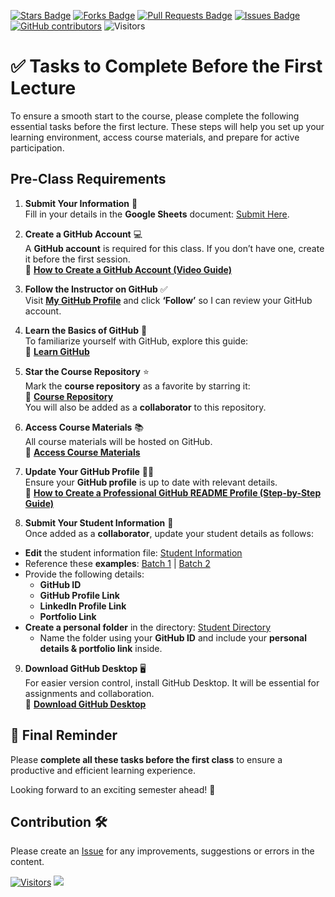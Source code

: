 <a href="https://github.com/drshahizan/research-design/stargazers"><img src="https://img.shields.io/github/stars/drshahizan/research-design" alt="Stars Badge"/></a>
<a href="https://github.com/drshahizan/research-design/network/members"><img src="https://img.shields.io/github/forks/drshahizan/research-design" alt="Forks Badge"/></a>
<a href="https://github.com/drshahizan/research-design/pulls"><img src="https://img.shields.io/github/issues-pr/drshahizan/research-design" alt="Pull Requests Badge"/></a>
<a href="https://github.com/drshahizan/research-design"><img src="https://img.shields.io/github/issues/drshahizan/research-design" alt="Issues Badge"/></a>
<a href="https://github.com/drshahizan/research-design/graphs/contributors"><img alt="GitHub contributors" src="https://img.shields.io/github/contributors/drshahizan/research-design?color=2b9348"></a>
![Visitors](https://api.visitorbadge.io/api/visitors?path=https%3A%2F%2Fgithub.com%2Fdrshahizan%2BDM&labelColor=%23d9e3f0&countColor=%23697689&style=flat)

# ✅ Tasks to Complete Before the First Lecture

To ensure a smooth start to the course, please complete the following essential tasks before the first lecture. These steps will help you set up your learning environment, access course materials, and prepare for active participation.

## Pre-Class Requirements

1. **Submit Your Information** 📝  
Fill in your details in the **Google Sheets** document: [Submit Here](https://liveutm-my.sharepoint.com/:x:/g/personal/shahizan_live_utm_my/EaSdz8QuZKJHqMxXLxMDZ2UBSKCN_qS763jU0xb7PBtPaw?e=Wsf9FO).  

2. **Create a GitHub Account** 💻  
A **GitHub account** is required for this class. If you don’t have one, create it before the first session.  
🔗 [**How to Create a GitHub Account (Video Guide)**](https://youtu.be/Gn3w1UvTx0A?si=z6VQXN94KiRXMHWN)  

3. **Follow the Instructor on GitHub** ✅  
Visit [**My GitHub Profile**](https://github.com/drshahizan) and click **‘Follow’** so I can review your GitHub account.  

4. **Learn the Basics of GitHub** 📖  
To familiarize yourself with GitHub, explore this guide:  
🔗 [**Learn GitHub**](https://github.com/drshahizan/learn-github)  

5. **Star the Course Repository** ⭐  
Mark the **course repository** as a favorite by starring it:  
🔗 [**Course Repository**](https://github.com/drshahizan/research-design)  
You will also be added as a **collaborator** to this repository.  

6. **Access Course Materials** 📚  
All course materials will be hosted on GitHub.  
🔗 [**Access Course Materials**](https://github.com/drshahizan/research-design)  

7. **Update Your GitHub Profile** 👨‍💻  
Ensure your **GitHub profile** is up to date with relevant details.  
🔗 [**How to Create a Professional GitHub README Profile (Step-by-Step Guide)**](https://youtu.be/rCt9DatF63I?si=C87MQhJGllyAe4zR)  

8. **Submit Your Student Information** 🔗  
Once added as a **collaborator**, update your student details as follows:  
- **Edit** the student information file: [Student Information](../student/)  
- Reference these **examples**: [Batch 1](https://github.com/drshahizan/research-design/blob/main/profile/batch1.md) | [Batch 2](https://github.com/drshahizan/research-design/blob/main/profile/batch2.md)  
- Provide the following details:  
  - **GitHub ID**  
  - **GitHub Profile Link**  
  - **LinkedIn Profile Link**  
  - **Portfolio Link**  
- **Create a personal folder** in the directory: [Student Directory](../student/)  
  - Name the folder using your **GitHub ID** and include your **personal details & portfolio link** inside.  

9. **Download GitHub Desktop** 🖥️  
For easier version control, install GitHub Desktop. It will be essential for assignments and collaboration.  
🔗 [**Download GitHub Desktop**](https://desktop.github.com/download/)  

## 🎯 **Final Reminder**  
Please **complete all these tasks before the first class** to ensure a productive and efficient learning experience.  

Looking forward to an exciting semester ahead! 🚀  

## Contribution 🛠️
Please create an [Issue](https://github.com/drshahizan/research-design/issues) for any improvements, suggestions or errors in the content.


[![Visitors](https://api.visitorbadge.io/api/visitors?path=https%3A%2F%2Fgithub.com%2Fdrshahizan&labelColor=%23697689&countColor=%23555555&style=plastic)](https://visitorbadge.io/status?path=https%3A%2F%2Fgithub.com%2Fdrshahizan)
![](https://hit.yhype.me/github/profile?user_id=81284918)
